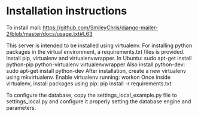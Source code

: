 Installation instructions
=========================

To install mail:
https://github.com/SmileyChris/django-mailer-2/blob/master/docs/usage.txt#L63

This server is intended to be installed using virtualenv. For installing python packages in the virtual environment, a requirements.txt files is provided.
Install pip, virtualenv and virtualenvwrapper. In Ubuntu:
	sudo apt-get install python-pip python-virtualenv virtualenvwrapper
Also install python-dev:
	sudo apt-get install python-dev
After installation, create a new virtualenv using mkvirtualenv.
Enable virtualenv running:
	workon <virtual env>
Once inside virtualenv, install packages using pip:
	pip install -r requirements.txt

To configure the database, copy the settings_local_example.py file to settings_local.py and configure it properly setting the database engine and parameters.
